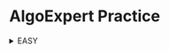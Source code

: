 # AlgoExpert Practice

<details>
 <summary>EASY</summary>
  <details>
    <summary>Array</summary>
      <ul>
      <li>Two sum</li>
      <li>Validate Subsequence</li>
      <li>Sorted Squared Array</li>
      <li>Non-constructible Change</li>
      <li> Product Sum</li>
      <li>Insertion sort</li>
      </ul>
    </details>
    <details>
    <summary>String</summary>
      <ul>
      <li>Palindrome check</li>
      </ul>
    </details>
    <details>
    <summary>Tree</summary>
    <ul>
      <li> Find Closest value in BST</li>
      </ul>
    </details>
    <details>
      <summary>Linked List</summary>
    </details>
    <details>
     <summary>Graph</summary>
    </details>
</details>
